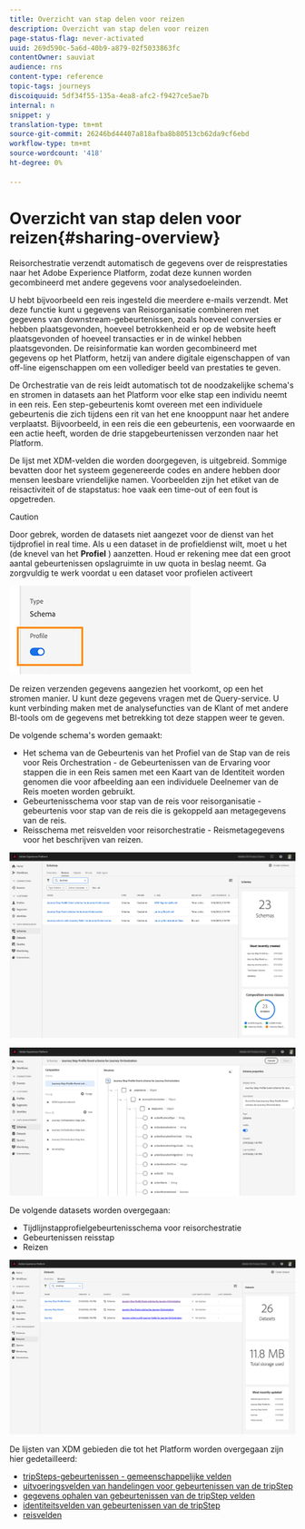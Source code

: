 ```yaml
---
title: Overzicht van stap delen voor reizen
description: Overzicht van stap delen voor reizen
page-status-flag: never-activated
uuid: 269d590c-5a6d-40b9-a879-02f5033863fc
contentOwner: sauviat
audience: rns
content-type: reference
topic-tags: journeys
discoiquuid: 5df34f55-135a-4ea8-afc2-f9427ce5ae7b
internal: n
snippet: y
translation-type: tm+mt
source-git-commit: 26246bd44407a818afba8b80513cb62da9cf6ebd
workflow-type: tm+mt
source-wordcount: '418'
ht-degree: 0%

---
```



# Overzicht van stap delen voor reizen{#sharing-overview}

Reisorchestratie verzendt automatisch de gegevens over de reisprestaties naar het Adobe Experience Platform, zodat deze kunnen worden gecombineerd met andere gegevens voor analysedoeleinden.

U hebt bijvoorbeeld een reis ingesteld die meerdere e-mails verzendt. Met deze functie kunt u gegevens van Reisorganisatie combineren met gegevens van downstream-gebeurtenissen, zoals hoeveel conversies er hebben plaatsgevonden, hoeveel betrokkenheid er op de website heeft plaatsgevonden of hoeveel transacties er in de winkel hebben plaatsgevonden. De reisinformatie kan worden gecombineerd met gegevens op het Platform, hetzij van andere digitale eigenschappen of van off-line eigenschappen om een vollediger beeld van prestaties te geven.

De Orchestratie van de reis leidt automatisch tot de noodzakelijke schema&#39;s en stromen in datasets aan het Platform voor elke stap een individu neemt in een reis. Een step-gebeurtenis komt overeen met een individuele gebeurtenis die zich tijdens een rit van het ene knooppunt naar het andere verplaatst. Bijvoorbeeld, in een reis die een gebeurtenis, een voorwaarde en een actie heeft, worden de drie stapgebeurtenissen verzonden naar het Platform.

De lijst met XDM-velden die worden doorgegeven, is uitgebreid. Sommige bevatten door het systeem gegenereerde codes en andere hebben door mensen leesbare vriendelijke namen. Voorbeelden zijn het etiket van de reisactiviteit of de stapstatus: hoe vaak een time-out of een fout is opgetreden.

>[!CAUTION]
>
>Door gebrek, worden de datasets niet aangezet voor de dienst van het tijdprofiel in real time. Als u een dataset in de profieldienst wilt, moet u het (de knevel van het **Profiel** ) aanzetten. Houd er rekening mee dat een groot aantal gebeurtenissen opslagruimte in uw quota in beslag neemt. Ga zorgvuldig te werk voordat u een dataset voor profielen activeert
>
>![](../assets/sharing4.png)

De reizen verzenden gegevens aangezien het voorkomt, op een het stromen manier. U kunt deze gegevens vragen met de Query-service. U kunt verbinding maken met de analysefuncties van de Klant of met andere BI-tools om de gegevens met betrekking tot deze stappen weer te geven.

De volgende schema&#39;s worden gemaakt:

* Het schema van de Gebeurtenis van het Profiel van de Stap van de reis voor Reis Orchestration - de Gebeurtenissen van de Ervaring voor stappen die in een Reis samen met een Kaart van de Identiteit worden genomen die voor afbeelding aan een individuele Deelnemer van de Reis moeten worden gebruikt.
* Gebeurtenisschema voor stap van de reis voor reisorganisatie - gebeurtenis voor stap van de reis die is gekoppeld aan metagegevens van de reis.
* Reisschema met reisvelden voor reisorchestratie - Reismetagegevens voor het beschrijven van reizen.

![](../assets/sharing1.png)

![](../assets/sharing2.png)

De volgende datasets worden overgegaan:

* Tijdlijnstapprofielgebeurtenisschema voor reisorchestratie
* Gebeurtenissen reisstap
* Reizen

![](../assets/sharing3.png)

De lijsten van XDM gebieden die tot het Platform worden overgegaan zijn hier gedetailleerd:

* [tripSteps-gebeurtenissen - gemeenschappelijke velden](../building-journeys/sharing-common-fields.md)
* [uitvoeringsvelden van handelingen voor gebeurtenissen van de tripStep](../building-journeys/sharing-execution-fields.md)
* [gegevens ophalen van gebeurtenissen van de tripStep velden](../building-journeys/sharing-fetch-fields.md)
* [identiteitsvelden van gebeurtenissen van de tripStep](../building-journeys/sharing-identity-fields.md)
* [reisvelden](../building-journeys/sharing-journey-fields.md)

